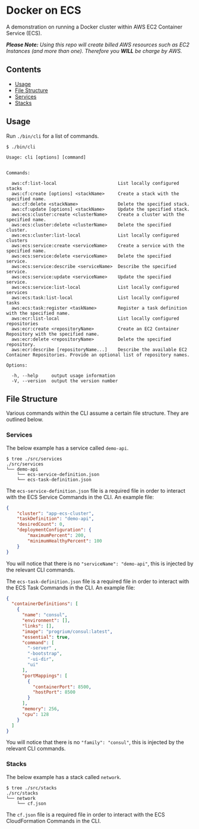 # Docker on ECS

A demonstration on running a Docker cluster within AWS EC2 Container Service (ECS).

***Please Note:*** *Using this repo will create billed AWS resources such as EC2 Instances (and more than one). Therefore you* ***WILL*** *be charge by AWS.*

## Contents
- [Usage](#usage)
- [File Structure](#file-structure)
- [Services](#services)
- [Stacks](#stacks)

## Usage

Run `./bin/cli` for a list of commands.

```
$ ./bin/cli

Usage: cli [options] [command]


Commands:

  aws:cf:list-local                       List locally configured stacks
  aws:cf:create [options] <stackName>     Create a stack with the specified name.
  aws:cf:delete <stackName>               Delete the specified stack.
  aws:cf:update [options] <stackName>     Update the specified stack.
  aws:ecs:cluster:create <clusterName>    Create a cluster with the specified name.
  aws:ecs:cluster:delete <clusterName>    Delete the specified cluster.
  aws:ecs:cluster:list-local              List locally configured clusters
  aws:ecs:service:create <serviceName>    Create a service with the specified name.
  aws:ecs:service:delete <serviceName>    Delete the specified service.
  aws:ecs:service:describe <serviceName>  Describe the specified service.
  aws:ecs:service:update <serviceName>    Update the specified service.
  aws:ecs:service:list-local              List locally configured services
  aws:ecs:task:list-local                 List locally configured tasks
  aws:ecs:task:register <taskName>        Register a task definition with the specified name.
  aws:ecr:list-local                      List locally configured repositories
  aws:ecr:create <repositoryName>         Create an EC2 Container Repository with the specified name.
  aws:ecr:delete <repositoryName>         Delete the specified repository.
  aws:ecr:describe [repositoryName...]    Describe the available EC2 Container Repositories. Provide an optional list of repository names.

Options:

  -h, --help     output usage information
  -V, --version  output the version number
```

## File Structure

Various commands within the CLI assume a certain file structure. They are outlined below.

### Services

The below example has a service called `demo-api`.

```
$ tree ./src/services
./src/services
└── demo-api
    └── ecs-service-definition.json
    └── ecs-task-definition.json
```

The `ecs-service-definition.json` file is a required file in order to interact with the ECS Service Commands in the CLI. An example file:

```json
{
    "cluster": "app-ecs-cluster",
    "taskDefinition": "demo-api",
    "desiredCount": 0,
    "deploymentConfiguration": {
        "maximumPercent": 200,
        "minimumHealthyPercent": 100
    }
}
```

You will notice that there is no `"serviceName": "demo-api"`, this is injected by the relevant CLI commands.

The `ecs-task-definition.json` file is a required file in order to interact with the ECS Task Commands in the CLI. An example file:

```json
{
  "containerDefinitions": [
    {
      "name": "consul",
      "environment": [],
      "links": [],
      "image": "progrium/consul:latest",
      "essential": true,
      "command": [
        "-server" ,
        "-bootstrap",
        "-ui-dir",
        "ui"
      ],
      "portMappings": [
        {
          "containerPort": 8500,
          "hostPort": 8500
        }
      ],
      "memory": 256,
      "cpu": 128
    }
  ]
}
```

You will notice that there is no `"family": "consul"`, this is injected by the relevant CLI commands.

### Stacks

The below example has a stack called `network`.

```
$ tree ./src/stacks
./src/stacks
└── network
    └── cf.json
```

The `cf.json` file is a required file in order to interact with the ECS CloudFormation Commands in the CLI.
